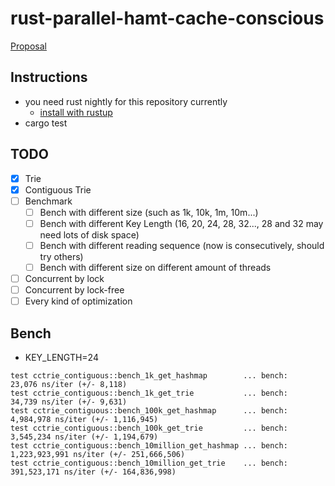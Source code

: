 # rust-parallel-hamt-cache-conscious
[Proposal](https://github.com/chichunchen/rust-parallel-hamt-cache-conscious/blob/master/cache-conscious-concurrent.pdf)

## Instructions
- you need rust nightly for this repository currently
    - [install with rustup](https://github.com/rust-lang-nursery/rustup.rs#working-with-nightly-rust)
- cargo test

## TODO
- [X] Trie
- [X] Contiguous Trie
- [ ] Benchmark
    - [ ] Bench with different size (such as 1k, 10k, 1m, 10m...)
    - [ ] Bench with different Key Length (16, 20, 24, 28, 32..., 28 and 32 may need lots of disk space)
    - [ ] Bench with different reading sequence (now is consecutively, should try others)
    - [ ] Bench with different size on different amount of threads
- [ ] Concurrent by lock
- [ ] Concurrent by lock-free
- [ ] Every kind of optimization

## Bench
- KEY_LENGTH=24
```
test cctrie_contiguous::bench_1k_get_hashmap        ... bench:        23,076 ns/iter (+/- 8,118)
test cctrie_contiguous::bench_1k_get_trie           ... bench:        34,739 ns/iter (+/- 9,631)
test cctrie_contiguous::bench_100k_get_hashmap      ... bench:     4,984,978 ns/iter (+/- 1,116,945)
test cctrie_contiguous::bench_100k_get_trie         ... bench:     3,545,234 ns/iter (+/- 1,194,679)
test cctrie_contiguous::bench_10million_get_hashmap ... bench: 1,223,923,991 ns/iter (+/- 251,666,506)
test cctrie_contiguous::bench_10million_get_trie    ... bench:   391,523,171 ns/iter (+/- 164,836,998)
```
